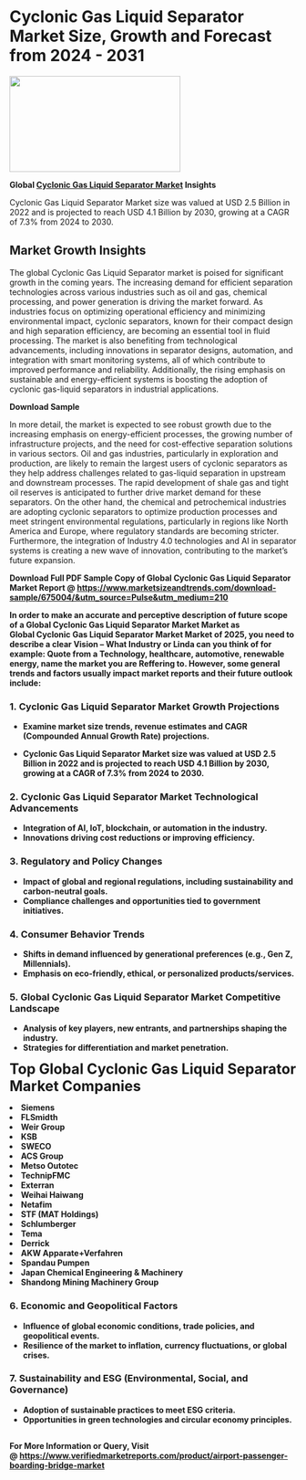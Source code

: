 <H1>Cyclonic Gas Liquid Separator Market Size, Growth and Forecast from 2024 - 2031</H1><img class="aligncenter size-medium wp-image-584254" src="https://thirdeyenews.in/wp-content/uploads/2024/09/Global-Market-Research-300x168.jpeg" alt="" width="300" height="168" /><p><strong>Global&nbsp;<a href="https://www.marketsizeandtrends.com/download-sample/675004/&amp;utm_source=Pulse&amp;utm_medium=210">Cyclonic Gas Liquid Separator Market</a> Insights</strong></p><p>Cyclonic Gas Liquid Separator Market size was valued at USD 2.5 Billion in 2022 and is projected to reach USD 4.1 Billion by 2030, growing at a CAGR of 7.3% from 2024 to 2030.</p><p><h2>Market Growth Insights</h2> <p>The global Cyclonic Gas Liquid Separator market is poised for significant growth in the coming years. The increasing demand for efficient separation technologies across various industries such as oil and gas, chemical processing, and power generation is driving the market forward. As industries focus on optimizing operational efficiency and minimizing environmental impact, cyclonic separators, known for their compact design and high separation efficiency, are becoming an essential tool in fluid processing. The market is also benefiting from technological advancements, including innovations in separator designs, automation, and integration with smart monitoring systems, all of which contribute to improved performance and reliability. Additionally, the rising emphasis on sustainable and energy-efficient systems is boosting the adoption of cyclonic gas-liquid separators in industrial applications.</p> <p><strong>Download Sample</strong></p> <p>In more detail, the market is expected to see robust growth due to the increasing emphasis on energy-efficient processes, the growing number of infrastructure projects, and the need for cost-effective separation solutions in various sectors. Oil and gas industries, particularly in exploration and production, are likely to remain the largest users of cyclonic separators as they help address challenges related to gas-liquid separation in upstream and downstream processes. The rapid development of shale gas and tight oil reserves is anticipated to further drive market demand for these separators. On the other hand, the chemical and petrochemical industries are adopting cyclonic separators to optimize production processes and meet stringent environmental regulations, particularly in regions like North America and Europe, where regulatory standards are becoming stricter. Furthermore, the integration of Industry 4.0 technologies and AI in separator systems is creating a new wave of innovation, contributing to the market’s future expansion. <p><strong></p><p><span class=""><strong>Download Full PDF Sample Copy of Global Cyclonic Gas Liquid Separator Market Report</strong> @ <a href="https://www.marketsizeandtrends.com/download-sample/675004/&amp;utm_source=Pulse&amp;utm_medium=210" target="_blank">https://www.marketsizeandtrends.com/download-sample/675004/&amp;utm_source=Pulse&amp;utm_medium=210</a></span></p><p>In order to make an accurate and perceptive description of future scope of a Global&nbsp;Cyclonic Gas Liquid Separator Market Market as Global&nbsp;Cyclonic Gas Liquid Separator Market Market of 2025, you need to describe a clear Vision &ndash; What Industry or Linda can you think of for example: Quote from a Technology, healthcare, automotive, renewable energy, name the market you are Reffering to. However, some general trends and factors usually impact market reports and their future outlook include:</p><h3>1.&nbsp;<strong>Cyclonic Gas Liquid Separator Market Growth Projections</strong></h3><ul><li>Examine market size trends, revenue estimates and CAGR (Compounded Annual Growth Rate) projections.</li><li><p>Cyclonic Gas Liquid Separator Market size was valued at USD 2.5 Billion in 2022 and is projected to reach USD 4.1 Billion by 2030, growing at a CAGR of 7.3% from 2024 to 2030.</p></li></ul><h3>2.&nbsp;<strong>Cyclonic Gas Liquid Separator Market Technological Advancements</strong></h3><ul><li>Integration of AI, IoT, blockchain, or automation in the industry.</li><li>Innovations driving cost reductions or improving efficiency.</li></ul><h3>3.&nbsp;<strong>Regulatory and Policy Changes</strong></h3><ul><li>Impact of global and regional regulations, including sustainability and carbon-neutral goals.</li><li>Compliance challenges and opportunities tied to government initiatives.</li></ul><h3>4.&nbsp;<strong>Consumer Behavior Trends</strong></h3><ul><li>Shifts in demand influenced by generational preferences (e.g., Gen Z, Millennials).</li><li>Emphasis on eco-friendly, ethical, or personalized products/services.</li></ul><h3>5.&nbsp;<strong>Global Cyclonic Gas Liquid Separator Market Competitive Landscape</strong></h3><ul><li>Analysis of key players, new entrants, and partnerships shaping the industry.</li><li>Strategies for differentiation and market penetration.</li></ul><p data-pm-slice="1 1 []"><span style="color: inherit; font-family: inherit; font-size: 25px;">Top Global Cyclonic Gas Liquid Separator Market Companies</span></p><div class="" data-test-id=""><p><li>Siemens</li><li> FLSmidth</li><li> Weir Group</li><li> KSB</li><li> SWECO</li><li> ACS Group</li><li> Metso Outotec</li><li> TechnipFMC</li><li> Exterran</li><li> Weihai Haiwang</li><li> Netafim</li><li> STF (MAT Holdings)</li><li> Schlumberger</li><li> Tema</li><li> Derrick</li><li> AKW Apparate+Verfahren</li><li> Spandau Pumpen</li><li> Japan Chemical Engineering & Machinery</li><li> Shandong Mining Machinery Group</li></p></div><h3>6.&nbsp;<strong>Economic and Geopolitical Factors</strong></h3><ul><li>Influence of global economic conditions, trade policies, and geopolitical events.</li><li>Resilience of the market to inflation, currency fluctuations, or global crises.</li></ul><h3>7.&nbsp;<strong>Sustainability and ESG (Environmental, Social, and Governance)</strong></h3><ul><li>Adoption of sustainable practices to meet ESG criteria.</li><li>Opportunities in green technologies and circular economy principles.</li></ul><h2><strong style="font-size: 14px;">For More Information or Query, Visit @&nbsp;</strong><a style="background-color: #ffffff; font-size: 14px;" href="https://www.marketsizeandtrends.com/report/cyclonic-gas-liquid-separator-market/" target="_blank">https://www.verifiedmarketreports.com/product/airport-passenger-boarding-bridge-market</a></h2>
